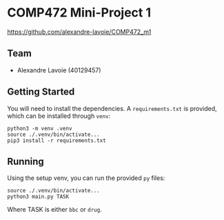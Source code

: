# COMP472 Mini-Project 1

https://github.com/alexandre-lavoie/COMP472_m1

## Team

- Alexandre Lavoie (40129457)

## Getting Started

You will need to install the dependencies. A `requirements.txt` is provided, which can be installed through `venv`:

```
python3 -m venv .venv
source ./.venv/bin/activate...
pip3 install -r requirements.txt
```

## Running

Using the setup venv, you can run the provided `py` files:

```
source ./.venv/bin/activate...
python3 main.py TASK
```

Where TASK is either `bbc` or `drug`.
